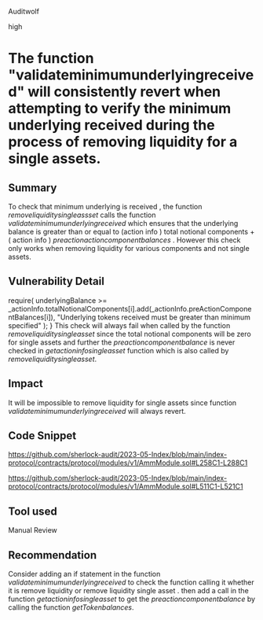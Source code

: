 Auditwolf

high

# The function "validateminimumunderlyingreceived" will consistently revert  when attempting to verify the minimum underlying received during the process of removing liquidity for a single assets.

## Summary

To check that minimum underlying is received , the function _removeliquiditysingleassset_ calls the function _validateminimumunderlyingreceived_  which ensures that the underlying balance is greater than or equal to (action info ) total notional components  +  ( action info ) _preactionactioncomponentbalances_ . However this check only works when removing liquidity for various components and not single assets.

## Vulnerability Detail
 require(
                underlyingBalance >= _actionInfo.totalNotionalComponents[i].add(_actionInfo.preActionComponentBalances[i]),
                "Underlying tokens received must be greater than minimum specified"
            );
        }
This check will always fail when called by the function _removeliquiditysingleasset_  since the total notional components will be  zero for single assets and further the _preactioncomponentbalance_ is never checked in _getactioninfosingleasset_ function which is also called  by _removeliquiditysingleasset_. 

## Impact

It will be impossible to remove liquidity for single assets since function  _validateminimumunderlyingreceived_  will always revert.

## Code Snippet

https://github.com/sherlock-audit/2023-05-Index/blob/main/index-protocol/contracts/protocol/modules/v1/AmmModule.sol#L258C1-L288C1

https://github.com/sherlock-audit/2023-05-Index/blob/main/index-protocol/contracts/protocol/modules/v1/AmmModule.sol#L511C1-L521C1

## Tool used

Manual Review

## Recommendation
Consider adding an if statement in the function _validateminimumunderlyingreceived_ to check the function calling it whether it is remove liquidity or remove liquidity single asset . then add a call in the function _getactioninfosingleasset_  to get the _preactioncomponentbalance_ by calling the function _getTokenbalances_.